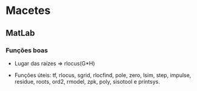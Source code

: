 # Macetes

## MatLab

### Funções boas

* Lugar das raízes => rlocus(G*H)

* Funções úteis: tf, rlocus, sgrid, rlocfind, pole, zero, lsim, step, impulse, residue, roots, ord2, rmodel, zpk, poly, sisotool e printsys.